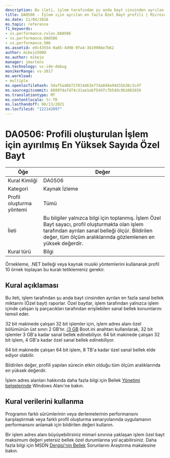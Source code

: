 ```yaml
---
description: Bu ileti, işlem tarafından şu anda bayt cinsinden ayrılan en fazla sanal bellek miktarını (Özel bayt) raporlar.
title: DA0506 - İşlem için ayrılan en fazla Özel Bayt profili | Microsoft Docs
ms.date: 11/04/2016
ms.topic: reference
f1_keywords:
- vs.performance.rules.DA0506
- vs.performance.DA0506
- vs.performance.506
ms.assetid: e9c43554-9a85-4d98-9fa4-3b19986e7b62
author: mikejo5000
ms.author: mikejo
manager: jmartens
ms.technology: vs-ide-debug
monikerRange: vs-2017
ms.workload:
- multiple
ms.openlocfilehash: 5daf5ad6b727014d63e77da848a94d31b36c3c4f
ms.sourcegitcommit: 68897da7d74c31ae1ebf5d47c7b5ddc9b108265b
ms.translationtype: MT
ms.contentlocale: tr-TR
ms.lasthandoff: 08/13/2021
ms.locfileid: "122142097"
---
```

# <a name="da0506-maximum-private-bytes-allocated-for-the-process-being-profiled"></a>DA0506: Profili oluşturulan İşlem için ayırılmış En Yüksek Sayıda Özel Bayt

|Öğe|Değer|
|-|-|
|Kural Kimliği|DA0506|
|Kategori|Kaynak İzleme|
|Profil oluşturma yöntemi|Tümü|
|İleti|Bu bilgiler yalnızca bilgi için toplanmış. İşlem Özel Bayt sayacı, profil oluşturmakta olan işlem tarafından ayrılan sanal belleği ölçür. Bildirilen değer, tüm ölçüm aralıklarında gözlemlenen en yüksek değerdir.|
|Kural türü|Bilgi|

 Örnekleme, .NET belleği veya kaynak musiki yöntemlerini kullanarak profil 10 örnek toplayan bu kuralı tetiklemeniz gerekir.

## <a name="rule-description"></a>Kural açıklaması
 Bu ileti, işlem tarafından şu anda bayt cinsinden ayrılan en fazla sanal bellek miktarını (Özel bayt) raporlar. Özel baytlar, işlem tarafından yalnızca işlem içinde çalışan iş parçacıkları tarafından erişilebilen sanal bellek konumlarını temsil eder.

 32 bit makinede çalışan 32 bit işlemler için, işlem adres alanı özel bölümünün üst sınırı 2 GB'tır. [/3 GB](https://support.microsoft.com/help/833721/available-switch-options-for-the-windows-xp-and-the-windows-server-200) Boot.ini anahtarı kullanılarak, 32 bit işlemler 3 GB'a kadar sanal bellek edinebiliyor. 64 bit makinede çalışan 32 bit işlem, 4 GB'a kadar özel sanal bellek edinebiliyor.

 64 bit makinede çalışan 64 bit işlem, 8 TB'a kadar özel sanal bellek elde ediyor olabilir.

 Bildirilen değer, profili yapılan sürecin etkin olduğu tüm ölçüm aralıklarında en yüksek değerdir.

 İşlem adres alanları hakkında daha fazla bilgi için Bellek [Yönetimi belgelerinde](/windows/win32/memory/virtual-address-space) Windows Alanı'ne bakın.

## <a name="how-to-use-rule-data"></a>Kural verilerini kullanma
 Programın farklı sürümlerinin veya derlemelerinin performansını karşılaştırmak veya farklı profil oluşturma senaryolarında uygulamanın performansını anlamak için bildirilen değeri kullanın.

 Bir işlem adres alanı büyüyebilirsiniz mimari sınırına yaklaşan işlem özel bayt maksimum değeri yetersiz bellek özel durumlarına yol açabilirsiniz. Daha fazla bilgi için MSDN [Dergisi'nin Bellek](/archive/msdn-magazine/2006/november/clr-inside-out-investigating-memory-issues) Sorunlarını Araştırma makalesine bakın.
